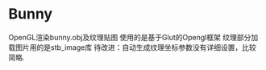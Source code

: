 # Bunny
OpenGL渲染bunny.obj及纹理贴图
使用的是基于Glut的Opengl框架
纹理部分加载图片用的是stb_image库
待改进：自动生成纹理坐标参数没有详细设置，比较简略.
